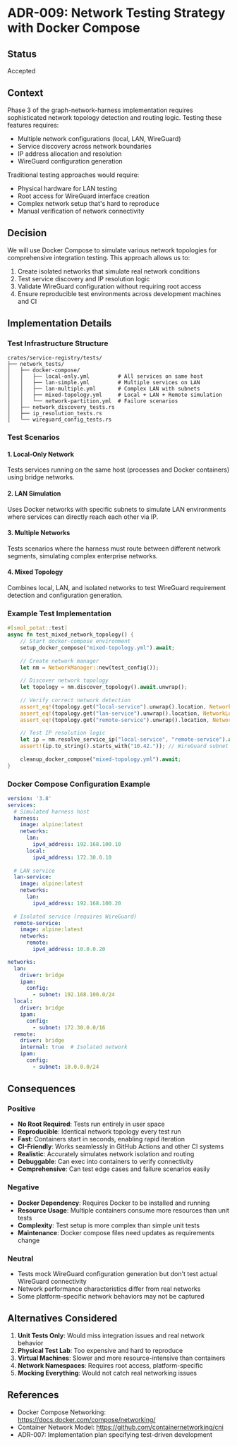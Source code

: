 # ADR-009: Network Testing Strategy with Docker Compose

## Status
Accepted

## Context
Phase 3 of the graph-network-harness implementation requires sophisticated network topology detection and routing logic. Testing these features requires:
- Multiple network configurations (local, LAN, WireGuard)
- Service discovery across network boundaries
- IP address allocation and resolution
- WireGuard configuration generation

Traditional testing approaches would require:
- Physical hardware for LAN testing
- Root access for WireGuard interface creation
- Complex network setup that's hard to reproduce
- Manual verification of network connectivity

## Decision
We will use Docker Compose to simulate various network topologies for comprehensive integration testing. This approach allows us to:
1. Create isolated networks that simulate real network conditions
2. Test service discovery and IP resolution logic
3. Validate WireGuard configuration without requiring root access
4. Ensure reproducible test environments across development machines and CI

## Implementation Details

### Test Infrastructure Structure
```
crates/service-registry/tests/
├── network_tests/
│   ├── docker-compose/
│   │   ├── local-only.yml         # All services on same host
│   │   ├── lan-simple.yml         # Multiple services on LAN
│   │   ├── lan-multiple.yml       # Complex LAN with subnets
│   │   ├── mixed-topology.yml     # Local + LAN + Remote simulation
│   │   └── network-partition.yml  # Failure scenarios
│   ├── network_discovery_tests.rs
│   ├── ip_resolution_tests.rs
│   └── wireguard_config_tests.rs
```

### Test Scenarios

#### 1. Local-Only Network
Tests services running on the same host (processes and Docker containers) using bridge networks.

#### 2. LAN Simulation
Uses Docker networks with specific subnets to simulate LAN environments where services can directly reach each other via IP.

#### 3. Multiple Networks
Tests scenarios where the harness must route between different network segments, simulating complex enterprise networks.

#### 4. Mixed Topology
Combines local, LAN, and isolated networks to test WireGuard requirement detection and configuration generation.

### Example Test Implementation
```rust
#[smol_potat::test]
async fn test_mixed_network_topology() {
    // Start docker-compose environment
    setup_docker_compose("mixed-topology.yml").await;
    
    // Create network manager
    let nm = NetworkManager::new(test_config());
    
    // Discover network topology
    let topology = nm.discover_topology().await.unwrap();
    
    // Verify correct network detection
    assert_eq!(topology.get("local-service").unwrap().location, NetworkLocation::Local);
    assert_eq!(topology.get("lan-service").unwrap().location, NetworkLocation::RemoteLAN);
    assert_eq!(topology.get("remote-service").unwrap().location, NetworkLocation::WireGuard);
    
    // Test IP resolution logic
    let ip = nm.resolve_service_ip("local-service", "remote-service").await.unwrap();
    assert!(ip.to_string().starts_with("10.42.")); // WireGuard subnet
    
    cleanup_docker_compose("mixed-topology.yml").await;
}
```

### Docker Compose Configuration Example
```yaml
version: '3.8'
services:
  # Simulated harness host
  harness:
    image: alpine:latest
    networks:
      lan:
        ipv4_address: 192.168.100.10
      local:
        ipv4_address: 172.30.0.10
        
  # LAN service
  lan-service:
    image: alpine:latest
    networks:
      lan:
        ipv4_address: 192.168.100.20
        
  # Isolated service (requires WireGuard)
  remote-service:
    image: alpine:latest
    networks:
      remote:
        ipv4_address: 10.0.0.20

networks:
  lan:
    driver: bridge
    ipam:
      config:
        - subnet: 192.168.100.0/24
  local:
    driver: bridge
    ipam:
      config:
        - subnet: 172.30.0.0/16
  remote:
    driver: bridge
    internal: true  # Isolated network
    ipam:
      config:
        - subnet: 10.0.0.0/24
```

## Consequences

### Positive
- **No Root Required**: Tests run entirely in user space
- **Reproducible**: Identical network topology every test run
- **Fast**: Containers start in seconds, enabling rapid iteration
- **CI-Friendly**: Works seamlessly in GitHub Actions and other CI systems
- **Realistic**: Accurately simulates network isolation and routing
- **Debuggable**: Can exec into containers to verify connectivity
- **Comprehensive**: Can test edge cases and failure scenarios easily

### Negative
- **Docker Dependency**: Requires Docker to be installed and running
- **Resource Usage**: Multiple containers consume more resources than unit tests
- **Complexity**: Test setup is more complex than simple unit tests
- **Maintenance**: Docker compose files need updates as requirements change

### Neutral
- Tests mock WireGuard configuration generation but don't test actual WireGuard connectivity
- Network performance characteristics differ from real networks
- Some platform-specific network behaviors may not be captured

## Alternatives Considered

1. **Unit Tests Only**: Would miss integration issues and real network behavior
2. **Physical Test Lab**: Too expensive and hard to reproduce
3. **Virtual Machines**: Slower and more resource-intensive than containers
4. **Network Namespaces**: Requires root access, platform-specific
5. **Mocking Everything**: Would not catch real networking issues

## References
- Docker Compose Networking: https://docs.docker.com/compose/networking/
- Container Network Model: https://github.com/containernetworking/cni
- ADR-007: Implementation plan specifying test-driven development
